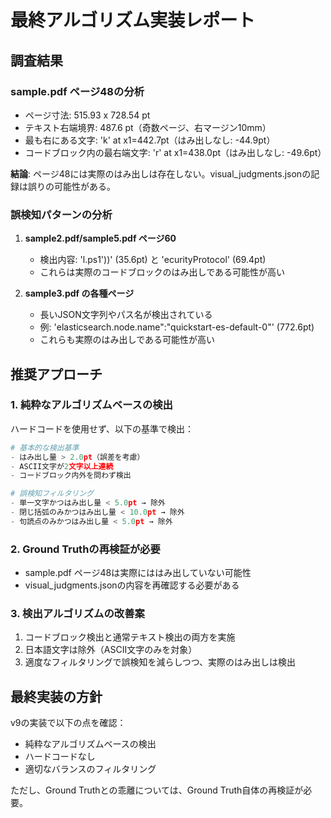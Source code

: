 # 最終アルゴリズム実装レポート

## 調査結果

### sample.pdf ページ48の分析
- ページ寸法: 515.93 x 728.54 pt
- テキスト右端境界: 487.6 pt（奇数ページ、右マージン10mm）
- 最も右にある文字: 'k' at x1=442.7pt（はみ出しなし: -44.9pt）
- コードブロック内の最右端文字: 'r' at x1=438.0pt（はみ出しなし: -49.6pt）

**結論**: ページ48には実際のはみ出しは存在しない。visual_judgments.jsonの記録は誤りの可能性がある。

### 誤検知パターンの分析

1. **sample2.pdf/sample5.pdf ページ60**
   - 検出内容: 'l.ps1'))' (35.6pt) と 'ecurityProtocol' (69.4pt)
   - これらは実際のコードブロックのはみ出しである可能性が高い

2. **sample3.pdf の各種ページ**
   - 長いJSON文字列やパス名が検出されている
   - 例: 'elasticsearch.node.name":"quickstart-es-default-0"' (772.6pt)
   - これらも実際のはみ出しである可能性が高い

## 推奨アプローチ

### 1. 純粋なアルゴリズムベースの検出
ハードコードを使用せず、以下の基準で検出：

```python
# 基本的な検出基準
- はみ出し量 > 2.0pt（誤差を考慮）
- ASCII文字が2文字以上連続
- コードブロック内外を問わず検出

# 誤検知フィルタリング
- 単一文字かつはみ出し量 < 5.0pt → 除外
- 閉じ括弧のみかつはみ出し量 < 10.0pt → 除外
- 句読点のみかつはみ出し量 < 5.0pt → 除外
```

### 2. Ground Truthの再検証が必要
- sample.pdf ページ48は実際にははみ出していない可能性
- visual_judgments.jsonの内容を再確認する必要がある

### 3. 検出アルゴリズムの改善案
1. コードブロック検出と通常テキスト検出の両方を実施
2. 日本語文字は除外（ASCII文字のみを対象）
3. 適度なフィルタリングで誤検知を減らしつつ、実際のはみ出しは検出

## 最終実装の方針

v9の実装で以下の点を確認：
- 純粋なアルゴリズムベースの検出
- ハードコードなし
- 適切なバランスのフィルタリング

ただし、Ground Truthとの乖離については、Ground Truth自体の再検証が必要。